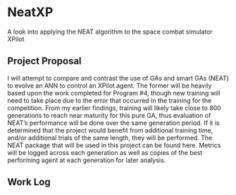 # NeatXP
A look into applying the NEAT algorithm to the space combat simulator XPilot

## Project Proposal
I will attempt to compare and contrast the use of GAs and smart GAs (NEAT) to evolve an ANN to control an XPilot agent. The former will be heavily based upon the work completed for Program #4, though new training will need to take place due to the error that occurred in the training for the competition. From my earlier findings, training will likely take close to 800 generations to reach near maturity for this pure GA, thus evaluation of NEAT’s performance will be done over the same generation period. If it is determined that the project would benefit from additional training time, and/or additional trials of the same length, they will be performed. The NEAT package that will be used in this project can be found here. Metrics will be logged across each generation as well as copies of the best performing agent at each generation for later analysis.

## Work Log
